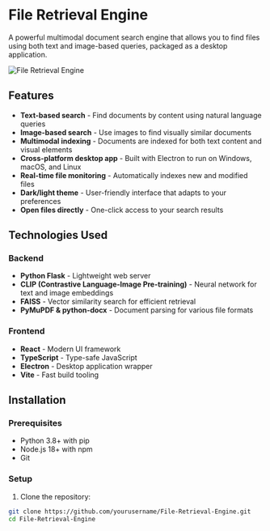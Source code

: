 # File Retrieval Engine

A powerful multimodal document search engine that allows you to find files using both text and image-based queries, packaged as a desktop application.

![File Retrieval Engine](https://via.placeholder.com/800x450.png?text=File+Retrieval+Engine)

## Features

- **Text-based search** - Find documents by content using natural language queries
- **Image-based search** - Use images to find visually similar documents
- **Multimodal indexing** - Documents are indexed for both text content and visual elements
- **Cross-platform desktop app** - Built with Electron to run on Windows, macOS, and Linux
- **Real-time file monitoring** - Automatically indexes new and modified files
- **Dark/light theme** - User-friendly interface that adapts to your preferences
- **Open files directly** - One-click access to your search results

## Technologies Used

### Backend
- **Python Flask** - Lightweight web server
- **CLIP (Contrastive Language-Image Pre-training)** - Neural network for text and image embeddings
- **FAISS** - Vector similarity search for efficient retrieval
- **PyMuPDF & python-docx** - Document parsing for various file formats

### Frontend
- **React** - Modern UI framework
- **TypeScript** - Type-safe JavaScript
- **Electron** - Desktop application wrapper
- **Vite** - Fast build tooling

## Installation

### Prerequisites
- Python 3.8+ with pip
- Node.js 18+ with npm
- Git

### Setup

1. Clone the repository:
```bash
git clone https://github.com/yourusername/File-Retrieval-Engine.git
cd File-Retrieval-Engine